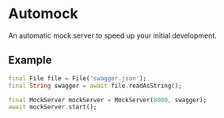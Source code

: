 # Automock

An automatic mock server to speed up your initial development.

## Example

```dart
final File file = File('swagger.json');
final String swagger = await file.readAsString();

final MockServer mockServer = MockServer(8080, swagger);
await mockServer.start();
```